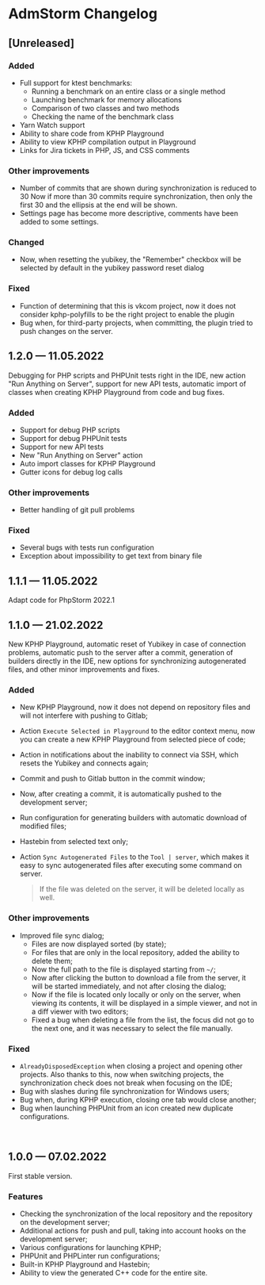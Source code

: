 # AdmStorm Changelog

## [Unreleased]

### Added

- Full support for ktest benchmarks:
  - Running a benchmark on an entire class or a single method
  - Launching benchmark for memory allocations
  - Comparison of two classes and two methods
  - Checking the name of the benchmark class
- Yarn Watch support
- Ability to share code from KPHP Playground
- Ability to view KPHP compilation output in Playground
- Links for Jira tickets in PHP, JS, and CSS comments

### Other improvements

- Number of commits that are shown during synchronization is reduced to 30
  Now if more than 30 commits require synchronization, then only the first 30 and the ellipsis at the end will be shown.
- Settings page has become more descriptive, comments have been added to some settings.

### Changed

- Now, when resetting the yubikey, the "Remember" checkbox will be selected by default in the yubikey password reset
  dialog

### Fixed

- Function of determining that this is vkcom project, now it does not consider kphp-polyfills to be the right project to
  enable the plugin
- Bug when, for third-party projects, when committing, the plugin tried to push changes on the server.

## 1.2.0 — 11.05.2022

Debugging for PHP scripts and PHPUnit tests right in the IDE, new action "Run Anything on Server", support for new API
tests, automatic import of classes when creating KPHP Playground from code and bug fixes.

### Added

- Support for debug PHP scripts
- Support for debug PHPUnit tests
- Support for new API tests
- New "Run Anything on Server" action
- Auto import classes for KPHP Playground
- Gutter icons for debug log calls

### Other improvements

- Better handling of git pull problems

### Fixed

- Several bugs with tests run configuration
- Exception about impossibility to get text from binary file

## 1.1.1 — 11.05.2022

Adapt code for PhpStorm 2022.1

## 1.1.0 — 21.02.2022

New KPHP Playground, automatic reset of Yubikey in case of connection problems, automatic push to the server after a
commit, generation of builders directly in the IDE, new options for synchronizing autogenerated files, and other minor
improvements and fixes.

### Added

- New KPHP Playground, now it does not depend on repository files and will not interfere with pushing to Gitlab;
- Action `Execute Selected in Playground` to the editor context menu, now you can create a new KPHP Playground from
  selected piece of code;
- Action in notifications about the inability to connect via SSH, which resets the Yubikey and connects again;
- Commit and push to Gitlab button in the commit window;
- Now, after creating a commit, it is automatically pushed to the development server;
- Run configuration for generating builders with automatic download of modified files;
- Hastebin from selected text only;
- Action `Sync Autogenerated Files` to the `Tool | server`, which makes it easy to sync autogenerated files after
  executing some command on server.

  > If the file was deleted on the server, it will be deleted locally as well.

### Other improvements

- Improved file sync dialog;
    - Files are now displayed sorted (by state);
    - For files that are only in the local repository, added the ability to delete them;
    - Now the full path to the file is displayed starting from `~/`;
    - Now after clicking the button to download a file from the server, it will be started immediately, and not after
      closing the dialog;
    - Now if the file is located only locally or only on the server, when viewing its contents, it will be displayed in
      a simple viewer, and not in a diff viewer with two editors;
    - Fixed a bug when deleting a file from the list, the focus did not go to the next one, and it was necessary to
      select the file manually.

### Fixed

- `AlreadyDisposedException` when closing a project and opening other projects. Also thanks to this, now when switching
  projects, the synchronization check does not break when focusing on the IDE;
- Bug with slashes during file synchronization for Windows users;
- Bug when, during KPHP execution, closing one tab would close another;
- Bug when launching PHPUnit from an icon created new duplicate configurations.

<br>

## 1.0.0 — 07.02.2022

First stable version.

### Features

- Checking the synchronization of the local repository and the repository on the development server;
- Additional actions for push and pull, taking into account hooks on the development server;
- Various configurations for launching KPHP;
- PHPUnit and PHPLinter run configurations;
- Built-in KPHP Playground and Hastebin;
- Ability to view the generated C++ code for the entire site.
